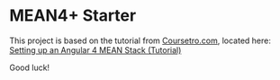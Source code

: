# MEAN4+ Starter

This project is based on the tutorial from [Coursetro.com](https://coursetro.com), located here:
[Setting up an Angular 4 MEAN Stack (Tutorial)](https://coursetro.com/posts/code/84/Setting-up-an-Angular-4-MEAN-Stack-(Tutorial))

Good luck!